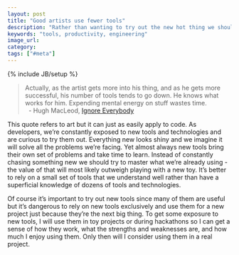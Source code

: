 ```yaml
---
layout: post
title: "Good artists use fewer tools"
description: "Rather than wanting to try out the new hot thing we should become masters of a few set of tools. It is a lot more productive and efficient."
keywords: "tools, productivity, engineering"
image_url:
category:
tags: ["#meta"]
---
```

{% include JB/setup %}
<blockquote>Actually, as the artist gets more into his thing, and as he gets more successful, his number of tools tends to go down. He knows what works for him. Expending mental energy on stuff wastes time.<br/>
&nbsp;&nbsp;- Hugh MacLeod, <a href="http://gapingvoid.com/ie/" target="_blank">Ignore Everybody</a>
</blockquote>

This quote refers to art but it can just as easily apply to code. As developers, we’re constantly exposed to new tools and technologies and are curious to try them out. Everything new looks shiny and we imagine it will solve all the problems we’re facing. Yet almost always new tools bring their own set of problems and take time to learn. Instead of constantly chasing something new we should try to master what we’re already using - the value of that will most likely outweigh playing with a new toy. It’s better to rely on a small set of tools that we understand well rather than have a superficial knowledge of dozens of tools and technologies.

Of course it’s important to try out new tools since many of them are useful but it’s dangerous to rely on new tools exclusively and use them for a new project just because they’re the next big thing. To get some exposure to new tools, I will use them in toy projects or during hackathons so I can get a sense of how they work, what the strengths and weaknesses are, and how much I enjoy using them. Only then will I consider using them in a real project.